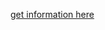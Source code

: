 [get information here](https://github.com/9413d5ff2a0b4f237a264010b65350e7/TAG/blob/master/README.md)

